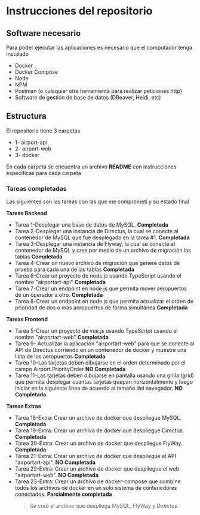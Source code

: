 # Instrucciones del repositorio

## Software necesario
Para poder ejecutar las aplicaciones es necesario que el computador tenga instalado
- Docker
- Docker Compose
- Node
- NPM
- Postman (o culaquier otra herramienta para realizar peticiones http)
- Software de gestión de base de datos (DBeaver, Heidi, etc)

## Estructura
El repositorio tiene 3 carpetas

- 1- airport-api
- 2- airport-web
- 3- docker

En cada carpeta se encuentra un archivo **README** con instrucciones específicas para cada carpeta

### Tareas completadas
Las siguientes son las tareas con las que me comprometí y su estado final

**Tareas Backend**

- Tarea 1-Desplegar una base de datos de MySQL. **Completada**
- Tarea 2-Desplegar una instancia de Directus, la cual se conecte al contenedor de MySQL que fue desplegado en la tarea #1. **Completada**
- Tarea 3-Desplegar una instancia de Flyway, la cual se conecte al contenedor de MySQL y cree por medio de un archivo de migración las tablas **Completada**
- Tarea 4-Crear un nuevo archivo de migración que genere datos de prueba para cada una de las tablas **Completada**
- Tarea 6-Crear un proyecto de node.js usando TypeScript usando el nombre "airportart-api" **Completada**
- Tarea 7-Crear un endpoint en node.js que permita mover aeropuertos de un operador a otro. **Completada**
- Tarea 8-Crear un endpoint en node.js que permita actualizar el orden de prioridad de dos o más aeropuertos de forma simultánea **Completada**

**Tareas Frontend**
- Tarea 5-Crear un proyecto de vue.js usando TypeScript usando el nombre "airportart-web" **Completada**
- Tarea 9- Actualizar la aplicación "airportart-web" para que se conecte al API de Directus corriendo en un contenedor de docker y muestre una lista de los aeropuertos **Completada**
- Tarea 10-Las tarjetas deben dibujarse en el orden determinado por el campo Airport.PriorityOrder **NO Completada**
- Tarea 11-Las tarjetas deben dibujarse en pantalla usando una grilla (grid) que permita desplegar cuantas tarjetas quepan horizontalmente y luego iniciar en la siguiente línea de acuerdo al tamaño del navegador. **NO Completada**

**Tareas Extras**
- Tarea 18-Extra: Crear un archivo de docker que despliegue MySQL. **Completada**
- Tarea 19-Extra: Crear un archivo de docker que despliegue Directus. **Completada**
- Tarea 20-Extra: Crear un archivo de docker que despliegue FlyWay. **Completada**
- Tarea 21-Extra: Crear un archivo de docker que despliegue el API "airportart-api". **NO Completada**
- Tarea 22-Extra: Crear un archivo de docker que despliegue el web "airportart-web". **NO Completada**
- Tarea 23-Extra: Crear un archivo de docker-compose que combine todos los archivos de docker en un solo sistema de contenedores conectados. **Parcialmente completada** 
    > Se creó el archivo que despliega MySQL, FlyWay y Directus.
